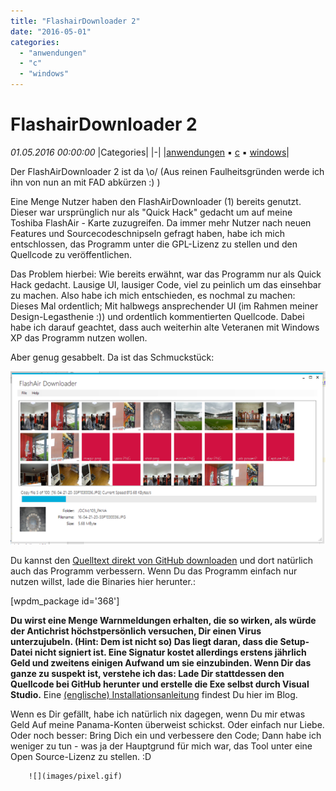 ```yaml
---
title: "FlashairDownloader 2"
date: "2016-05-01"
categories: 
  - "anwendungen"
  - "c"
  - "windows"
---
```

# FlashairDownloader 2
_01.05.2016 00:00:00_
|Categories|
|-|
|[anwendungen](/dotnetwork/de/categories#anwendungen) :black_small_square: [c](/dotnetwork/de/categories#c) :black_small_square: [windows](/dotnetwork/de/categories#windows)|




Der FlashAirDownloader 2 ist da \\o/ (Aus reinen Faulheitsgründen werde ich ihn von nun an mit FAD abkürzen :) )

Eine Menge Nutzer haben den FlashAirDownloader (1) bereits genutzt. Dieser war ursprünglich nur als "Quick Hack" gedacht um auf meine Toshiba FlashAir - Karte zuzugreifen. Da immer mehr Nutzer nach neuen Features und Sourcecodeschnipseln gefragt haben, habe ich mich entschlossen, das Programm unter die GPL-Lizenz zu stellen und den Quellcode zu veröffentlichen.

Das Problem hierbei: Wie bereits erwähnt, war das Programm nur als Quick Hack gedacht. Lausige UI, lausiger Code, viel zu peinlich um das einsehbar zu machen. Also habe ich mich entschieden, es nochmal zu machen: Dieses Mal ordentlich; Mit halbwegs ansprechender UI (im Rahmen meiner Design-Legasthenie :)) und ordentlich kommentierten Quellcode. Dabei habe ich darauf geachtet, dass auch weiterhin alte Veteranen mit Windows XP das Programm nutzen wollen.

Aber genug gesabbelt. Da ist das Schmuckstück:

![](images/autocopy.PNG)

Du kannst den [Quelltext direkt von GitHub downloaden](https://github.com/OleAlbers/fad2) und dort natürlich auch das Programm verbessern. Wenn Du das Programm einfach nur nutzen willst, lade die Binaries hier herunter.:

\[wpdm\_package id='368'\]

**Du wirst eine Menge Warnmeldungen erhalten, die so wirken, als würde der Antichrist höchstpersönlich versuchen, Dir einen Virus unterzujubeln. (Hint: Dem ist nicht so) Das liegt daran, dass die Setup-Datei nicht signiert ist. Eine Signatur kostet allerdings erstens jährlich Geld und zweitens einigen Aufwand um sie einzubinden. Wenn Dir das ganze zu suspekt ist, verstehe ich das: Lade Dir stattdessen den Quellcode bei GitHub herunter und erstelle die Exe selbst durch Visual Studio.** Eine [(englische) Installationsanleitung](http://dotnet.work/2016/05/flashairdownloader-2/) findest Du hier im Blog.

Wenn es Dir gefällt, habe ich natürlich nix dagegen, wenn Du mir etwas Geld Auf meine Panama-Konten überweist schickst. Oder einfach nur Liebe. Oder noch besser: Bring Dich ein und verbessere den Code; Dann habe ich weniger zu tun - was ja der Hauptgrund für mich war, das Tool unter eine Open Source-Lizenz zu stellen. :D

        ![](images/pixel.gif)
